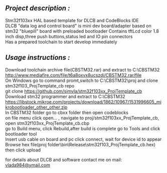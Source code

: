 ## *Project description :*

Stm32f103xx HAL based template for DLCB and CodeBlocks IDE  
DLCB "data log and control board" is mini dev board/adapter based on stm32 "bluepill" board with preloaded bootloader
Contains tftLcd color 1.8 inch disp,three push buttons,status led and IO pin connectors   
Has a prepared toolchain to start develop immediately

## *Usage instructions :*

Download toolchain archive file(CBSTM32.rar) and extract to C:\CBSTM32  
http://www.mediafire.com/file/t6a8oxvx8ucszdj/CBSTM32.rar/file  
On Windows go to command promt,switch to C:\CBSTM32\proj and clone stm32f103_ProjTemplate_cb repo  
git clone https://github.com/simvla/stm32f103xx_ProjTemplate_cb  
Download stm32 programmer and extract to C:\CBSTM32  
https://libstock.mikroe.com/projects/download/1862/10967/1531996605_mikrobootloader_other_other.zip  
In CBSTM32 folder go to cbxx folder then open codeblocks  
on file menu click open... , navigate to proj/stm32f103xx_ProjTemplate_cb, open stm32f103xx_ProjTemplate_cb.cbp  
go to Build menu, click Rebuild,after build is complete go to Tools and click bootloader tool  
Insert usb cable on board and pc click connect, wait for device id to appear  
Browse hex file(proj folder\bin\Release\stm32f103_ProjTemplate_cb.hex) then click upload  

for details about DLCB and software contact me on mail: vlada984@ymail.com




